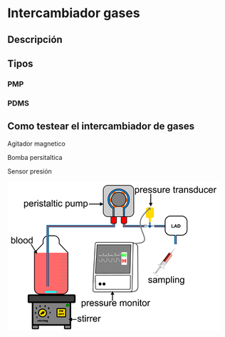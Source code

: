 # Intercambiador gases

## Descripción

## Tipos

### PMP

### PDMS

## Como testear el intercambiador de gases

Agitador magnetico

Bomba persitaltica

Sensor presión


![Diagrama test intercambiador gas](../images/gas_exchange_test.png)